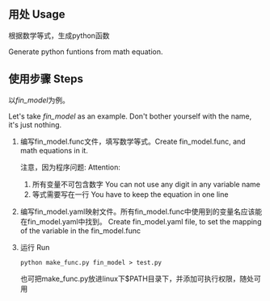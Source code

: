 ## 用处 Usage 

根据数学等式，生成python函数

Generate python funtions from math equation.

## 使用步骤 Steps

以*fin_model*为例。

Let's take *fin_model* as an example. Don't bother yourself with the name, it's just nothing.

1. 编写fin_model.func文件，填写数学等式。Create fin_model.func, and math equations in it.
    
    注意，因为程序问题:
    Attention: 

    1. 所有变量不可包含数字 You can not use any digit in any variable name
    2. 等式需要写在一行 You have to keep the equation in one line

2. 编写fin_model.yaml映射文件。所有fin_model.func中使用到的变量名应该能在fin_model.yaml中找到。 Create fin_model.yaml file, to set the mapping of the variable in the fin_model.func

3. 运行 Run

    ```
    python make_func.py fin_model > test.py
    ```
    也可把make_func.py放进linux下$PATH目录下，并添加可执行权限，随处可用
